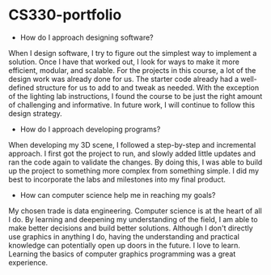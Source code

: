 # CS330-portfolio

- How do I approach designing software?

When I design software, I try to figure out the simplest way to implement a solution.
Once I have that worked out, I look for ways to make it more efficient, modular, and scalable.
For the projects in this course, a lot of the design work was already done for us.
The starter code already had a well-defined structure for us to add to and tweak as needed.
With the exception of the lighting lab instructions, I found the course to be just the right amount
of challenging and informative.
In future work, I will continue to follow this design strategy.

- How do I approach developing programs?

When developing my 3D scene, I followed a step-by-step and incremental approach.
I first got the project to run, and slowly added little updates and ran the code again to validate the changes.
By doing this, I was able to build up the project to something more complex from something simple.
I did my best to incorporate the labs and milestones into my final product.

- How can computer science help me in reaching my goals?

My chosen trade is data engineering. Computer science is at the heart of all I do.
By learning and deepening my understanding of the field, I am able to make better decisions and build better solutions.
Although I don't directly use graphics in anything I do, having the understanding and practical knowledge
can potentially open up doors in the future.
I love to learn. Learning the basics of computer graphics programming was a great experience.

